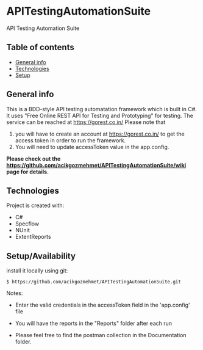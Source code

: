 # APITestingAutomationSuite
API Testing Automation Suite

## Table of contents
* [General info](#general-info)
* [Technologies](#technologies)
* [Setup](#setup)

## General info
This is a BDD-style API testing automatation framework which is built in C#. It uses "Free Online REST API for Testing and Prototyping" for testing. 
The service can be reached at https://gorest.co.in/ 
Please note that 
1. you will have to create an account at  https://gorest.co.in/ to get the access token in order to run the framework. 
2. You will need to update accessToken value in the app.config. 

**Please check out the https://github.com/acikgozmehmet/APITestingAutomationSuite/wiki page for details.**

## Technologies
Project is created with:
* C#
* Specflow 
* NUnit
* ExtentReports
	
## Setup/Availability
install it locally using git:

```
$ https://github.com/acikgozmehmet/APITestingAutomationSuite.git

```

Notes:
* Enter the valid credentials in the accessToken field in the 'app.config' file

* You will have the reports in the "Reports" folder after each run

* Please feel free to find the postman collection in the Documentation folder.
